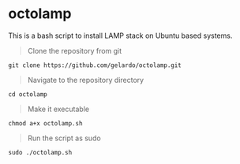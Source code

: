 # octolamp
This is a bash script to install LAMP stack on Ubuntu based systems.

> Clone the repository from git

```git clone https://github.com/gelardo/octolamp.git```

> Navigate to the repository directory

```cd octolamp```

> Make it executable

```chmod a+x octolamp.sh```

> Run the script as sudo

```sudo ./octolamp.sh```
